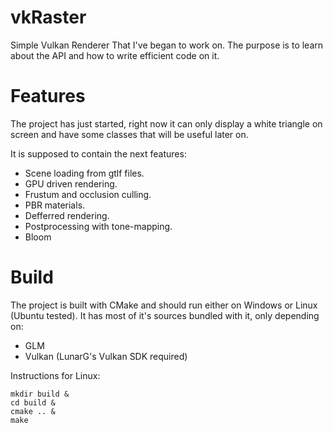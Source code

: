 # vkRaster

Simple Vulkan Renderer That I've began to work on. The purpose is to learn about the API and how to write efficient code on it.

# Features

The project has just started, right now it can only display a white triangle on screen and have some classes that will be useful later on.

It is supposed to contain the next features:
- Scene loading from gtlf files.
- GPU driven rendering.
- Frustum and occlusion culling.
- PBR materials.
- Defferred rendering.
- Postprocessing with tone-mapping.
- Bloom

# Build

The project is built with CMake and should run either on Windows or Linux (Ubuntu tested).
It has most of it's sources bundled with it, only depending on:
- GLM
- Vulkan (LunarG's Vulkan SDK required)

Instructions for Linux:

```
mkdir build &
cd build &
cmake .. &
make
```